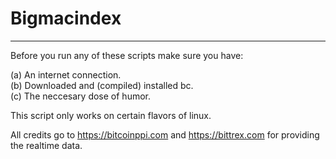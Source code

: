 # Bigmacindex
-------------
Before you run any of these scripts make sure you have:

(a) An internet connection.  
(b) Downloaded and (compiled) installed bc.  
(c) The neccesary dose of humor.  

This script only works on certain flavors of linux.

All credits go to https://bitcoinppi.com and https://bittrex.com for providing the realtime data.
